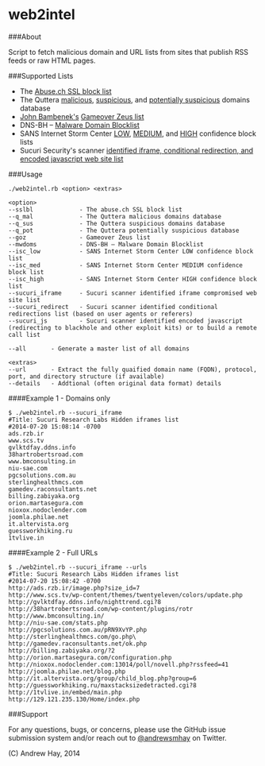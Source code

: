 web2intel
=========

###About

Script to fetch malicious domain and URL lists from sites that publish RSS feeds or raw HTML pages.

###Supported Lists

* The <a href="https://sslbl.abuse.ch/sslbl.rss">Abuse.ch SSL block list</a>
* The Quttera <a href="http://quttera.com/lists/malicious">malicious</a>, <a href="http://quttera.com/lists/suspicious">suspicious</a>, and <a href="http://quttera.com/lists/suspicious">potentially suspicious</a> domains database
* <a href="http://osint.bambenekconsulting.com/manual/goz-domlist.txt">John Bambenek's</a> <a href="http://osint.bambenekconsulting.com/feeds/goz-domlist.txt">Gameover Zeus list</a>
* DNS-BH – <a href="http://mirror1.malwaredomains.com/files/domains.txt">Malware Domain Blocklist</a>
* SANS Internet Storm Center <a href="https://isc.sans.edu/feeds/suspiciousdomains_Low.txt">LOW</a>, <a href="https://isc.sans.edu/feeds/suspiciousdomains_Medium.txt">MEDIUM</a>, and <a href="https://isc.sans.edu/feeds/suspiciousdomains_High.txt">HIGH</a> confidence block lists
* Sucuri Security's scanner <a href="http://labs.sucuri.net/?malware">identified iframe, conditional redirection, and encoded javascript web site list</a>

###Usage

	./web2intel.rb <option> <extras>

	<option>
	--sslbl 			- The abuse.ch SSL block list
	--q_mal 			- The Quttera malicious domains database
	--q_sus 			- The Quttera suspicious domains database
	--q_pot 			- The Quttera potentially suspicious database
	--goz 				- Gameover Zeus list
	--mwdoms 			- DNS-BH – Malware Domain Blocklist
	--isc_low			- SANS Internet Storm Center LOW confidence block list
	--isc_med			- SANS Internet Storm Center MEDIUM confidence block list
	--isc_high			- SANS Internet Storm Center HIGH confidence block list
	--sucuri_iframe		- Sucuri scanner identified iframe compromised web site list
	--sucuri_redirect	- Sucuri scanner identified conditional redirections list (based on user agents or referers)
	--sucuri_js			- Sucuri scanner identified encoded javascript (redirecting to blackhole and other exploit kits) or to build a remote call list

	--all 		- Generate a master list of all domains

	<extras>
	--url		- Extract the fully quaified domain name (FQDN), protocol, port, and directory structure (if available)
	--details	- Addtional (often original data format) details

####Example 1 - Domains only

	$ ./web2intel.rb --sucuri_iframe
	#Title: Sucuri Research Labs Hidden iframes list
	#2014-07-20 15:08:14 -0700
	ads.rzb.ir
	www.scs.tv
	gvlktdfay.ddns.info
	38hartrobertsroad.com
	www.bmconsulting.in
	niu-sae.com
	pgcsolutions.com.au
	sterlinghealthmcs.com
	gamedev.raconsultants.net
	billing.zabiyaka.org
	orion.martasegura.com
	nioxox.nodoclender.com
	joomla.philae.net
	it.altervista.org
	guessworkhiking.ru
	1tvlive.in

####Example 2 - Full URLs

	$ ./web2intel.rb --sucuri_iframe --urls
	#Title: Sucuri Research Labs Hidden iframes list
	#2014-07-20 15:08:42 -0700
	http://ads.rzb.ir/image.php?size_id=7
	http://www.scs.tv/wp-content/themes/twentyeleven/colors/update.php
	http://gvlktdfay.ddns.info/nighttrend.cgi?8
	http://38hartrobertsroad.com/wp-content/plugins/rotr
	http://www.bmconsulting.in/
	http://niu-sae.com/stats.php
	http://pgcsolutions.com.au/pRN9XvYP.php
	http://sterlinghealthmcs.com/go.php\
	http://gamedev.raconsultants.net/ok.php
	http://billing.zabiyaka.org/?2
	http://orion.martasegura.com/configuration.php
	http://nioxox.nodoclender.com:13014/poll/novell.php?rssfeed=41
	http://joomla.philae.net/blog.php
	http://it.altervista.org/group/child_blog.php?group=6
	http://guessworkhiking.ru/maxstacksizedetracted.cgi?8
	http://1tvlive.in/embed/main.php
	http://129.121.235.130/Home/index.php

###Support

For any questions, bugs, or concerns, please use the GitHub issue submission system and/or reach out to <a href="twitter.com/andrewsmhay">@andrewsmhay</a> on Twitter.

(C) Andrew Hay, 2014